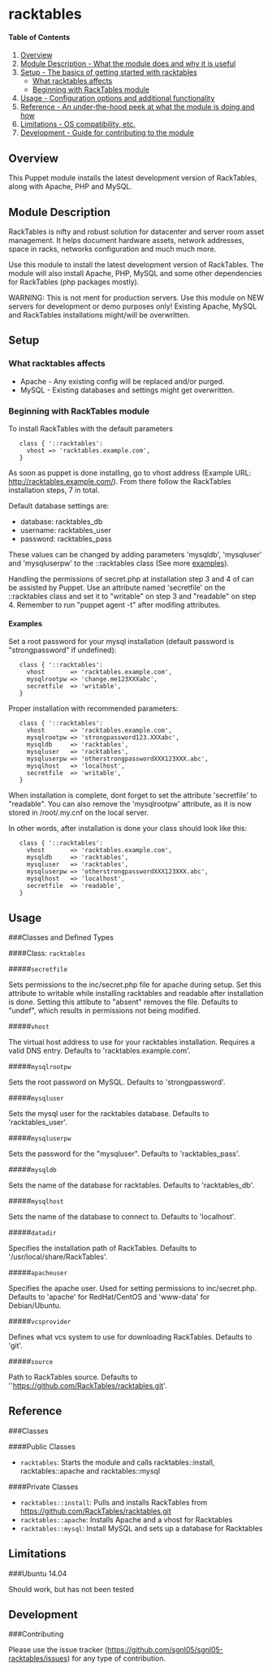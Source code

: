 # racktables

#### Table of Contents

1. [Overview](#overview)
2. [Module Description - What the module does and why it is useful](#module-description)
3. [Setup - The basics of getting started with racktables](#setup)
    * [What racktables affects](#what-racktables-affects)
    * [Beginning with RackTables module](#beginning-with-racktables-module)
4. [Usage - Configuration options and additional functionality](#usage)
5. [Reference - An under-the-hood peek at what the module is doing and how](#reference)
5. [Limitations - OS compatibility, etc.](#limitations)
6. [Development - Guide for contributing to the module](#development)

## Overview

This Puppet module installs the latest development version of RackTables, along with Apache, PHP and MySQL.

## Module Description

RackTables is nifty and robust solution for datacenter and server room asset management. It helps document hardware assets, network addresses, space in racks, networks configuration and much much more.

Use this module to install the latest development version of RackTables. The module will also install Apache, PHP, MySQL and some other dependencies for RackTables (php packages mostly).


WARNING:
This is not ment for production servers. Use this module on NEW servers for development or demo purposes only! 
Existing Apache, MySQL and RackTables installations might/will be overwritten.


## Setup

### What racktables affects

* Apache - Any existing config will be replaced and/or purged.
* MySQL - Existing databases and settings might get overwritten.

### Beginning with RackTables module

To install RackTables with the default parameters

```puppet
   class { '::racktables':
     vhost => 'racktables.example.com',
   }
```

As soon as puppet is done installing, go to vhost address (Example URL: http://racktables.example.com/). From there follow the RackTables installation steps, 7 in total.

Default database settings are:
* database: racktables_db
* username: racktables_user
* password: racktables_pass

These values can be changed by adding parameters 'mysqldb', 'mysqluser' and 'mysqluserpw' to the ::racktables class (See more [examples](#examples)).

Handling the permissions of secret.php at installation step 3 and 4 of can be assisted by Puppet. Use an attribute named 'secretfile' on the ::racktables class and set it to "writable" on step 3 and "readable" on step 4. Remember to run "puppet agent -t" after modifing attributes.

#### Examples

Set a root password for your mysql installation (default password is "strongpassword" if undefined):

```puppet
   class { '::racktables':
     vhost       => 'racktables.example.com',
     mysqlrootpw => 'change.me123XXXabc',
     secretfile  => 'writable',
   }
```

Proper installation with recommended parameters:

```puppet
   class { '::racktables':
     vhost       => 'racktables.example.com',
     mysqlrootpw => 'strongpassword123.XXXabc',
     mysqldb     => 'racktables',
     mysqluser   => 'racktables',
     mysqluserpw => 'otherstrongpasswordXXX123XXX.abc',
     mysqlhost   => 'localhost',
     secretfile  => 'writable',
   }
```

When installation is complete, dont forget to set the attribute 'secretfile' to "readable". You can also remove the 'mysqlrootpw' attribute, as it is now stored in /root/.my.cnf on the local server.

In other words, after installation is done your class should look like this:

```puppet
   class { '::racktables':
     vhost       => 'racktables.example.com',
     mysqldb     => 'racktables',
     mysqluser   => 'racktables',
     mysqluserpw => 'otherstrongpasswordXXX123XXX.abc',
     mysqlhost   => 'localhost',
     secretfile  => 'readable',
   }
```
## Usage

###Classes and Defined Types

####Class: `racktables`


#####`secretfile`

Sets permissions to the inc/secret.php file for apache during setup. Set this attribute to writable while installing racktables and readable after installation is done. Setting this attibute to "absent" removes the file. Defaults to "undef", which results in permissions not being modified.

#####`vhost`

The virtual host address to use for your racktables installation. Requires a valid DNS entry. Defaults to 'racktables.example.com'.

#####`mysqlrootpw`

Sets the root password on MySQL. Defaults to 'strongpassword'.

#####`mysqluser`

Sets the mysql user for the racktables database. Defaults to 'racktables_user'.

#####`mysqluserpw`

Sets the password for the "mysqluser". Defaults to 'racktables_pass'. 

#####`mysqldb`

Sets the name of the database for racktables. Defaults to 'racktables_db'.

#####`mysqlhost`

Sets the name of the database to connect to. Defaults to 'localhost'.

#####`datadir`

Specifies the installation path of RackTables. Defaults to '/usr/local/share/RackTables'.

#####`apacheuser`

Specifies the apache user. Used for setting permissions to inc/secret.php. Defaults to 'apache' for RedHat/CentOS and 'www-data' for Debian/Ubuntu.

#####`vcsprovider`

Defines what vcs system to use for downloading RackTables. Defaults to 'git'.

#####`source`

Path to RackTables source. Defaults to ''https://github.com/RackTables/racktables.git'.

## Reference

###Classes

####Public Classes

* `racktables`: Starts the module and calls racktables::install, racktables::apache and racktables::mysql

####Private Classes

* `racktables::install`: Pulls and installs RackTables from https://github.com/RackTables/racktables.git
* `racktables::apache`: Installs Apache and a vhost for Racktables
* `racktables::mysql`: Install MySQL and sets up a database for Racktables


## Limitations

###Ubuntu 14.04

Should work, but has not been tested

## Development

###Contributing

Please use the issue tracker (https://github.com/sgnl05/sgnl05-racktables/issues) for any type of contribution. 
